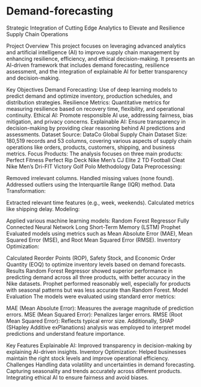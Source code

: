 # Demand-forecasting
Strategic Integration of Cutting Edge Analytics to Elevate and Resilience Supply Chain Operations

Project Overview
This project focuses on leveraging advanced analytics and artificial intelligence (AI) to improve supply chain management by enhancing resilience, efficiency, and ethical decision-making. It presents an AI-driven framework that includes demand forecasting, resilience assessment, and the integration of explainable AI for better transparency and decision-making.

Key Objectives
Demand Forecasting: Use of deep learning models to predict demand and optimize inventory, production schedules, and distribution strategies.
Resilience Metrics: Quantitative metrics for measuring resilience based on recovery time, flexibility, and operational continuity.
Ethical AI: Promote responsible AI use, addressing fairness, bias mitigation, and privacy concerns.
Explainable AI: Ensure transparency in decision-making by providing clear reasoning behind AI predictions and assessments.
Dataset
Source: DataCo Global Supply Chain Dataset
Size: 180,519 records and 53 columns, covering various aspects of supply chain operations like orders, products, customers, shipping, and business metrics.
Focus Products: The analysis focuses on three main products:
Perfect Fitness Perfect Rip Deck
Nike Men’s CJ Elite 2 TD Football Cleat
Nike Men’s Dri-FIT Victory Golf Polo
Methodology
Data Preprocessing:

Removed irrelevant columns.
Handled missing values (none found).
Addressed outliers using the Interquartile Range (IQR) method.
Data Transformation:

Extracted relevant time features (e.g., week, weekends).
Calculated metrics like shipping delay.
Modeling:

Applied various machine learning models:
Random Forest Regressor
Fully Connected Neural Network
Long Short-Term Memory (LSTM)
Prophet
Evaluated models using metrics such as Mean Absolute Error (MAE), Mean Squared Error (MSE), and Root Mean Squared Error (RMSE).
Inventory Optimization:

Calculated Reorder Points (ROP), Safety Stock, and Economic Order Quantity (EOQ) to optimize inventory levels based on demand forecasts.
Results
Random Forest Regressor showed superior performance in predicting demand across all three products, with better accuracy in the Nike datasets.
Prophet performed reasonably well, especially for products with seasonal patterns but was less accurate than Random Forest.
Model Evaluation
The models were evaluated using standard error metrics:

MAE (Mean Absolute Error): Measures the average magnitude of prediction errors.
MSE (Mean Squared Error): Penalizes larger errors.
RMSE (Root Mean Squared Error): Reflects typical error size.
Additionally, SHAP (SHapley Additive exPlanations) analysis was employed to interpret model predictions and understand feature importance.

Key Features
Explainable AI: Improved transparency in decision-making by explaining AI-driven insights.
Inventory Optimization: Helped businesses maintain the right stock levels and improve operational efficiency.
Challenges
Handling data volatility and uncertainties in demand forecasting.
Capturing seasonality and trends accurately across different products.
Integrating ethical AI to ensure fairness and avoid biases.

